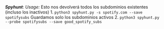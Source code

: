 ***Spyhunt***: 
	 *Usage:* 
	 Esto nos devolverá todos los subdominios existentes (incluso los inactivos)
	 1. `python3 spyhunt.py -s spotify.com --save spotifysubs`
	 Guardamos solo los subdominios activos
	 2. `python3 spyhunt.py --probe spotifysubs --save good_spotify_subs`